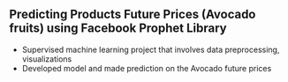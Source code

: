 ## Predicting Products Future Prices (Avocado fruits) using Facebook Prophet Library

- Supervised machine learning project that involves data preprocessing, visualizations
- Developed model and made prediction on the Avocado future prices 
